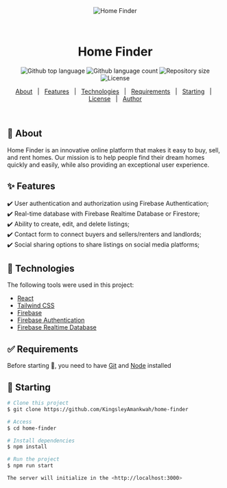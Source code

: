<div align="center" id="top"> 
  <img src="./.github/app.gif" alt="Home Finder" />

&#xa0;

  <!-- <a href="https://homefinder.netlify.app">Demo</a> -->
</div>

<h1 align="center">Home Finder</h1>

<p align="center">
  <img alt="Github top language" src="https://img.shields.io/github/languages/top/KingsleyAmankwah/home-finder?color=56BEB8">

  <img alt="Github language count" src="https://img.shields.io/github/languages/count/KingsleyAmankwah/home-finder?color=56BEB8">

  <img alt="Repository size" src="https://img.shields.io/github/repo-size/KingsleyAmankwah/home-finder?color=56BEB8">

  <img alt="License" src="https://img.shields.io/github/license/KingsleyAmankwah/home-finder?color=56BEB8">

  <!-- <img alt="Github issues" src="https://img.shields.io/github/issues/KingsleyAmankwah/home-finder?color=56BEB8" /> -->

  <!-- <img alt="Github forks" src="https://img.shields.io/github/forks/KingsleyAmankwah/home-finder?color=56BEB8" /> -->

  <!-- <img alt="Github stars" src="https://img.shields.io/github/stars/KingsleyAmankwah/home-finder?color=56BEB8" /> -->
</p>

<!-- Status -->

<!-- <h4 align="center">
	🚧  Home Finder 🚀 Under construction...  🚧
</h4>

<hr> -->

<p align="center">
  <a href="#dart-about">About</a> &#xa0; | &#xa0; 
  <a href="#sparkles-features">Features</a> &#xa0; | &#xa0;
  <a href="#rocket-technologies">Technologies</a> &#xa0; | &#xa0;
  <a href="#white_check_mark-requirements">Requirements</a> &#xa0; | &#xa0;
  <a href="#checkered_flag-starting">Starting</a> &#xa0; | &#xa0;
  <a href="#memo-license">License</a> &#xa0; | &#xa0;
  <a href="https://github.com/KingsleyAmankwah" target="_blank">Author</a>
</p>

<br>

## :dart: About

Home Finder is an innovative online platform that makes it easy to buy, sell, and rent homes. Our mission is to help people find their dream homes quickly and easily, while also providing an exceptional user experience.

## :sparkles: Features


:heavy_check_mark: User authentication and authorization using Firebase Authentication;\
:heavy_check_mark: Real-time database with Firebase Realtime Database or Firestore;\
:heavy_check_mark: Ability to create, edit, and delete listings;\
:heavy_check_mark: Contact form to connect buyers and sellers/renters and landlords;\
:heavy_check_mark: Social sharing options to share listings on social media platforms;

## :rocket: Technologies

The following tools were used in this project:

- [React](https://pt-br.reactjs.org/)
- [Tailwind CSS](https://pt-br.reactjs.org/)
- [Firebase](https://pt-br.reactjs.org/)
- [Firebase Authentication](https://pt-br.reactjs.org/)
- [Firebase Realtime Database](https://pt-br.reactjs.org/)


## :white_check_mark: Requirements

Before starting :checkered_flag:, you need to have [Git](https://git-scm.com) and [Node](https://nodejs.org/en/) installed

## :checkered_flag: Starting

```bash
# Clone this project
$ git clone https://github.com/KingsleyAmankwah/home-finder

# Access
$ cd home-finder

# Install dependencies
$ npm install

# Run the project
$ npm run start

The server will initialize in the <http://localhost:3000>
```

<!-- ## :memo: License

This project is under license from MIT. For more details, see the [LICENSE](LICENSE.md) file. -->



&#xa0;


